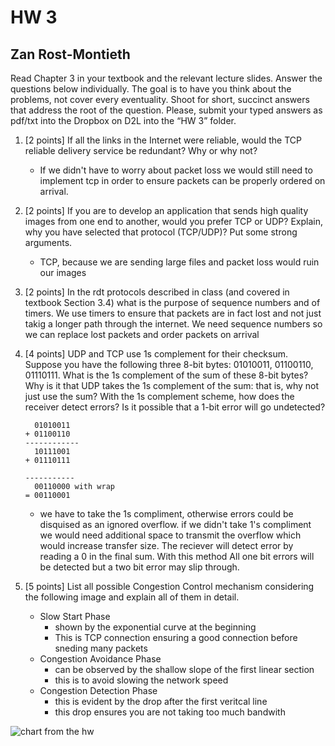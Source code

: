 # HW 3

## Zan Rost-Montieth

Read Chapter 3 in your textbook and the relevant lecture slides. Answer the questions below individually. The goal is to have you think about the problems, not cover every eventuality. Shoot for short, succinct answers that address the root of the question. Please, submit your typed answers as pdf/txt into the Dropbox on D2L into the “HW 3” folder.

1. [2 points] If all the links in the Internet were reliable, would the TCP reliable delivery service be redundant? Why or why not?
   - If we didn't have to worry about packet loss we would still need to implement tcp in order to ensure packets can be properly ordered on arrival.
2. [2 points] If you are to develop an application that sends high quality images from one end to another, would you prefer TCP or UDP? Explain, why you have selected that protocol (TCP/UDP)? Put some strong arguments.
   - TCP, because we are sending large files and packet loss would ruin our images
3. [2 points] In the rdt protocols described in class (and covered in textbook Section 3.4) what is the purpose of sequence numbers and of timers.
    We use timers to ensure that packets are in fact lost and not just takig a longer path through the internet. We need sequence numbers so we can replace lost packets and order packets on arrival
4. [4 points] UDP and TCP use 1s complement for their checksum. Suppose you have the following three 8-bit bytes: 01010011, 01100110, 01110111. What is the 1s complement of the sum of these 8-bit bytes? Why is it that UDP takes the 1s complement of the sum: that is, why not just use the sum? With the 1s complement scheme, how does the receiver detect errors? Is it possible that a 1-bit error will go undetected?

    ```
      01010011
    + 01100110
    ------------
      10111001
    + 01110111
  
    -----------
      00110000 with wrap
    = 00110001
    ```

   - we have to take the 1s compliment, otherwise errors could be disquised as an ignored overflow. if we didn't take 1's compliment we would need additional space to transmit the overflow which would increase transfer size. The reciever will detect error by reading a 0 in the final sum. With this method All one bit errors will be detected but a two bit error may slip through.

5. [5 points] List all possible Congestion Control mechanism considering the following image and explain all of them in detail.
    - Slow Start Phase
      - shown by the exponential curve at the beginning 
      - This is TCP connection ensuring a good connection before sneding many packets
    - Congestion Avoidance Phase
      - can be observed by the shallow slope of the first linear section
      - this is to avoid slowing the network speed
    - Congestion Detection Phase
      - this is evident by the drop after the first veritcal line
      - this drop ensures you are not taking too much bandwith
  
![chart from the hw](\homework_3.png)
